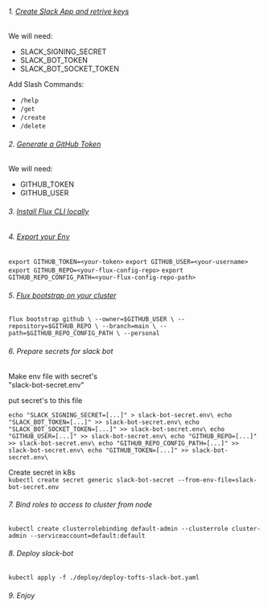 ###### 1. [Create Slack App and retrive keys](./docs/slack.md)
 We will need:
-  SLACK_SIGNING_SECRET
-  SLACK_BOT_TOKEN
-  SLACK_BOT_SOCKET_TOKEN

Add Slash Commands:
-  `/help`
-  `/get`
-  `/create`
-  `/delete`

###### 2. [Generate a GitHub Token](./docs/git.md)
 We will need:
-  GITHUB_TOKEN
-  GITHUB_USER

###### 3. [Install Flux CLI locally](https://fluxcd.io/flux/get-started/)

###### 4. [Export your Env](https://fluxcd.io/flux/get-started/)

`export GITHUB_TOKEN=<your-token>`
`export GITHUB_USER=<your-username>`
`export GITHUB_REPO=<your-flux-config-repo>`
`export GITHUB_REPO_CONFIG_PATH=<your-flux-config-repo-path>`

###### 5. [Flux bootstrap on your cluster](https://fluxcd.io/flux/get-started/#install-flux-onto-your-cluster)

`flux bootstrap github \
  --owner=$GITHUB_USER \
  --repository=$GITHUB_REPO \
  --branch=main \
  --path=$GITHUB_REPO_CONFIG_PATH \
  --personal
`
###### 6. Prepare secrets for slack bot
Make env file with secret's\
"slack-bot-secret.env"

put secret's to this file

`
echo "SLACK_SIGNING_SECRET=[...]" > slack-bot-secret.env\
echo "SLACK_BOT_TOKEN=[...]" >> slack-bot-secret.env\
echo "SLACK_BOT_SOCKET_TOKEN=[...]" >> slack-bot-secret.env\
echo "GITHUB_USER=[...]" >> slack-bot-secret.env\
echo "GITHUB_REPO=[...]" >> slack-bot-secret.env\
echo "GITHUB_REPO_CONFIG_PATH=[...]" >> slack-bot-secret.env\
echo "GITHUB_TOKEN=[...]" >> slack-bot-secret.env\
`


Create secret in k8s\
`kubectl create secret generic slack-bot-secret --from-env-file=slack-bot-secret.env`
###### 7. Bind roles to access to cluster from node
`kubectl create clusterrolebinding default-admin --clusterrole cluster-admin --serviceaccount=default:default`

###### 8. Deploy slack-bot
`kubectl apply -f ./deploy/deploy-tofts-slack-bot.yaml`

###### 9. Enjoy